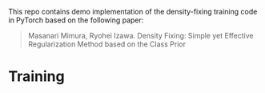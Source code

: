 This repo contains demo implementation of the density-fixing training code in PyTorch based on the following paper:
> Masanari Mimura, Ryohei Izawa. Density Fixing: Simple yet Effective Regularization Method based on the Class Prior

# Training